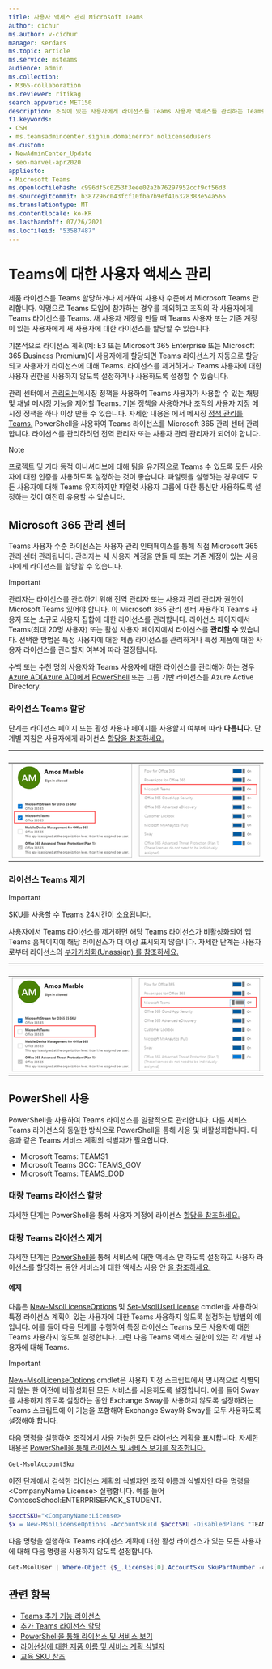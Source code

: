 ```yaml
---
title: 사용자 액세스 관리 Microsoft Teams
author: cichur
ms.author: v-cichur
manager: serdars
ms.topic: article
ms.service: msteams
audience: admin
ms.collection:
- M365-collaboration
ms.reviewer: ritikag
search.appverid: MET150
description: 조직에 있는 사용자에게 라이선스를 Teams 사용자 액세스를 관리하는 Teams 방법을 알아보습니다.
f1.keywords:
- CSH
- ms.teamsadmincenter.signin.domainerror.nolicensedusers
ms.custom:
- NewAdminCenter_Update
- seo-marvel-apr2020
appliesto:
- Microsoft Teams
ms.openlocfilehash: c996df5c0253f3eee02a2b76297952ccf9cf56d3
ms.sourcegitcommit: b387296c043fcf10fba7b9ef416328383e54a565
ms.translationtype: MT
ms.contentlocale: ko-KR
ms.lasthandoff: 07/26/2021
ms.locfileid: "53587487"
---
```

# <a name="manage-user-access-to-teams"></a>Teams에 대한 사용자 액세스 관리

제품 라이선스를 Teams 할당하거나 제거하여 사용자 수준에서 Microsoft Teams 관리합니다. 익명으로 Teams 모임에 참가하는 경우를 제외하고 조직의 각 사용자에게 Teams 라이선스를 Teams. 새 사용자 계정을 만들 때 Teams 사용자 또는 기존 계정이 있는 사용자에게 새 사용자에 대한 라이선스를 할당할 수 있습니다.

기본적으로 라이선스 계획(예: E3 또는 Microsoft 365 Enterprise 또는 Microsoft 365 Business Premium)이 사용자에게 할당되면 Teams 라이선스가 자동으로 할당되고 사용자가 라이선스에 대해 Teams. 라이선스를 제거하거나 Teams 사용자에 대한 사용자 권한을 사용하지 않도록 설정하거나 사용하도록 설정할 수 있습니다.

관리 센터에서 <a href="https://go.microsoft.com/fwlink/p/?linkid=2024339" target="_blank">관리되는</a>메시징 정책을 사용하여 Teams 사용자가 사용할 수 있는 채팅 및 채널 메시징 기능을 제어할 Teams. 기본 정책을 사용하거나 조직의 사용자 지정 메시징 정책을 하나 이상 만들 수 있습니다. 자세한 내용은 에서 메시징 [정책 관리를 Teams.](messaging-policies-in-teams.md)
PowerShell을 사용하여 Teams 라이선스를 Microsoft 365 관리 센터 관리합니다. 라이선스를 관리하려면 전역 관리자 또는 사용자 관리 관리자가 되어야 합니다.

> [!NOTE]
> 프로젝트 및 기타 동적 이니셔티브에 대해 팀을 유기적으로 Teams 수 있도록 모든 사용자에 대한 인증을 사용하도록 설정하는 것이 좋습니다. 파일럿을 실행하는 경우에도 모든 사용자에 대해 Teams 유지하지만 파일럿 사용자 그룹에 대한 통신만 사용하도록 설정하는 것이 여전히 유용할 수 있습니다.

## <a name="using-the-microsoft-365-admin-center"></a>Microsoft 365 관리 센터

Teams 사용자 수준 라이선스는 사용자 관리 인터페이스를 통해 직접 Microsoft 365 관리 센터 관리됩니다. 관리자는 새 사용자 계정을 만들 때 또는 기존 계정이 있는 사용자에게 라이선스를 할당할 수 있습니다. 

> [!IMPORTANT]
> 관리자는 라이선스를 관리하기 위해 전역 관리자 또는 사용자 관리 관리자 권한이 Microsoft Teams 있어야 합니다.
이 Microsoft 365 관리 센터 사용하여 Teams 사용자 또는 소규모 사용자 집합에 대한 라이선스를 관리합니다. 라이선스 페이지에서 Teams(최대 20명 사용자) 또는 활성 사용자 페이지에서 라이선스를 **관리할 수** 있습니다.  선택한 방법은 특정 사용자에 대한 제품 라이선스를 관리하거나 특정 제품에 대한 사용자 라이선스를 관리할지 여부에 따라 결정됩니다.

수백 또는 수천 명의 사용자와 Teams 사용자에 대한 라이선스를 관리해야 하는 경우 [Azure AD(Azure AD)에서](/azure/active-directory/users-groups-roles/licensing-groups-assign) [PowerShell](#using-powershell) 또는 그룹 기반 라이선스를 Azure Active Directory. 

### <a name="assign-a-teams-license"></a>라이선스 Teams 할당

단계는 라이선스 페이지 또는 활성 사용자  페이지를 사용할지 여부에 따라 **다릅니다.**  단계별 지침은 사용자에게 라이선스 [할당을 참조하세요.](/microsoft-365/admin/manage/assign-licenses-to-users)

|&nbsp;|&nbsp;|
|---------|---------|
|![사용자에 대해 Teams 라이선스 스크린샷 1](media/assign-teams-licenses-1.png)    | ![사용자에 대해 Teams 라이선스 스크린샷 2](media/assign-teams-licenses-2.png)        |

### <a name="remove-a-teams-license"></a>라이선스 Teams 제거

> [!IMPORTANT]
> SKU를 사용할 수 Teams 24시간이 소요됩니다.

사용자에서 Teams 라이선스를 제거하면 해당 Teams 라이선스가 비활성화되어 앱 Teams 홈페이지에 해당 라이선스가 더 이상 표시되지 않습니다. 자세한 단계는 사용자로부터 라이선스의 [부가가치화(Unassign) 를 참조하세요.](/microsoft-365/admin/manage/remove-licenses-from-users)

|&nbsp;|&nbsp;|
|---------|---------|
|![사용자에 대해 Teams 라이선스 중 스크린샷 1](media/remove-teams-licenses-1.png)    | ![사용자에 대해 Teams 라이선스의 스크린샷 2](media/remove-teams-licenses-2.png)        |

## <a name="using-powershell"></a>PowerShell 사용

PowerShell을 사용하여 Teams 라이선스를 일괄적으로 관리합니다. 다른 서비스 Teams 라이선스와 동일한 방식으로 PowerShell을 통해 사용 및 비활성화합니다. 다음과 같은 Teams 서비스 계획의 식별자가 필요합니다.

- Microsoft Teams: TEAMS1
- Microsoft Teams GCC: TEAMS_GOV
- Microsoft Teams: TEAMS_DOD

### <a name="assign-teams-licenses-in-bulk"></a>대량 Teams 라이선스 할당

자세한 단계는 PowerShell을 통해 사용자 계정에 라이선스 [할당을 참조하세요.](/office365/enterprise/powershell/assign-licenses-to-user-accounts-with-office-365-powershell)

### <a name="remove-teams-licenses-in-bulk"></a>대량 Teams 라이선스 제거

자세한 단계는 [PowerShell을](/office365/enterprise/powershell/disable-access-to-services-with-office-365-powershell) 통해 서비스에 대한 액세스 안 하도록 설정하고 사용자 라이선스를 할당하는 동안 서비스에 대한 액세스 사용 안 [을 참조하세요.](/office365/enterprise/powershell/disable-access-to-services-while-assigning-user-licenses)

#### <a name="example"></a>예제 

다음은 [New-MsolLicenseOptions](/powershell/module/msonline/new-msollicenseoptions) 및 [Set-MsolUserLicense](/powershell/module/msonline/set-msoluserlicense) cmdlet을 사용하여 특정 라이선스 계획이 있는 사용자에 대한 Teams 사용하지 않도록 설정하는 방법의 예입니다. 예를 들어 다음 단계를 수행하여 특정 라이선스 Teams 모든 사용자에 대한 Teams 사용하지 않도록 설정합니다. 그런 다음 Teams 액세스 권한이 있는 각 개별 사용자에 대해 Teams.

> [!IMPORTANT]
> [New-MsolLicenseOptions](/powershell/module/msonline/new-msollicenseoptions) cmdlet은 사용자 지정 스크립트에서 명시적으로 식별되지 않는 한 이전에 비활성화된 모든 서비스를 사용하도록 설정합니다. 예를 들어 Sway를 사용하지 않도록 설정하는 동안 Exchange Sway를 사용하지 않도록 설정하려는 Teams 스크립트에 이 기능을 포함해야 Exchange Sway와 Sway를 모두 사용하도록 설정해야 합니다.

다음 명령을 실행하여 조직에서 사용 가능한 모든 라이선스 계획을 표시합니다. 자세한 내용은 [PowerShell을 통해 라이선스 및 서비스 보기를 참조합니다.](/office365/enterprise/powershell/view-licenses-and-services-with-office-365-powershell)


```powershell
Get-MsolAccountSku
```

이전 단계에서 검색한 라이선스 계획의 식별자인 조직 이름과 식별자인 다음 명령을 \<CompanyName:License> 실행합니다. 예를 들어 ContosoSchool:ENTERPRISEPACK_STUDENT.

```powershell
$acctSKU="<CompanyName:License>
$x = New-MsolLicenseOptions -AccountSkuId $acctSKU -DisabledPlans "TEAMS1"
```

다음 명령을 실행하여 Teams 라이선스 계획에 대한 활성 라이선스가 있는 모든 사용자에 대해 다음 명령을 사용하지 않도록 설정합니다.

```powershell
Get-MsolUser | Where-Object {$_.licenses[0].AccountSku.SkuPartNumber -eq  ($acctSKU).Substring($acctSKU.IndexOf(":")+1,  $acctSKU.Length-$acctSKU.IndexOf(":")-1) -and $_.IsLicensed -eq $True} |  Set-MsolUserLicense -LicenseOptions $x
```

## <a name="related-topics"></a>관련 항목

- [Teams 추가 기능 라이선스](teams-add-on-licensing/microsoft-teams-add-on-licensing.md)
- [추가 Teams 라이선스 할당](teams-add-on-licensing/assign-teams-add-on-licenses.md)
- [PowerShell을 통해 라이선스 및 서비스 보기](/office365/enterprise/powershell/view-licenses-and-services-with-office-365-powershell)
- [라이선싱에 대한 제품 이름 및 서비스 계획 식별자](/azure/active-directory/users-groups-roles/licensing-service-plan-reference)
- [교육 SKU 참조](sku-reference-edu.md)
